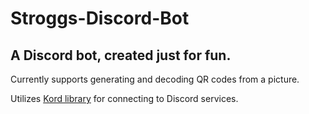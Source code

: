 # Stroggs-Discord-Bot

## A Discord bot, created just for fun.

Currently supports generating and decoding QR codes from a picture.

Utilizes [Kord library](https://github.com/kordlib/kord) for connecting to Discord services.